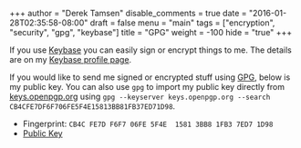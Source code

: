 +++
author = "Derek Tamsen"
disable_comments = true
date = "2016-01-28T02:35:58-08:00"
draft = false
menu = "main"
tags = ["encryption", "security", "gpg", "keybase"]
title = "GPG"
weight = -100
hide = "true"
+++

If you use [Keybase](https://keybase.io) you can easily sign or encrypt things
to me. The details are on my [Keybase profile page](https://keybase.io/derektamsen).

If you would like to send me signed or encrypted stuff using
[GPG](https://www.gnupg.org/), below is my public key. You can also use `gpg` to
import my public key directly from [keys.openpgp.org](https://keys.openpgp.org)
using `gpg --keyserver keys.openpgp.org --search CB4CFE7DF6F706FE5F4E15813BB81FB37ED71D98`.

- Fingerprint: `CB4C FE7D F6F7 06FE 5F4E  1581 3BB8 1FB3 7ED7 1D98`
- [Public Key](/7ED71D98.pub)
